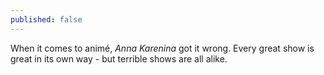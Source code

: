 ```yaml
---
published: false
---
```


When it comes to animé, *Anna Karenina* got it wrong. Every great show is great in its own way - but terrible shows are all alike.